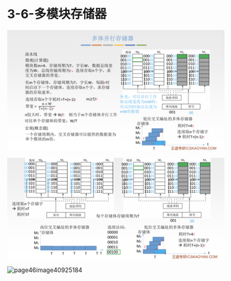 # 3-6-多模块存储器

![](../../.gitbook/assets/image%20%2853%29.png)

![](../../.gitbook/assets/image%20%2833%29.png)

![page46image40925184](blob:https://app.gitbook.com/34a2b923-b0b2-47b2-9009-9a1eec74a4d0)

